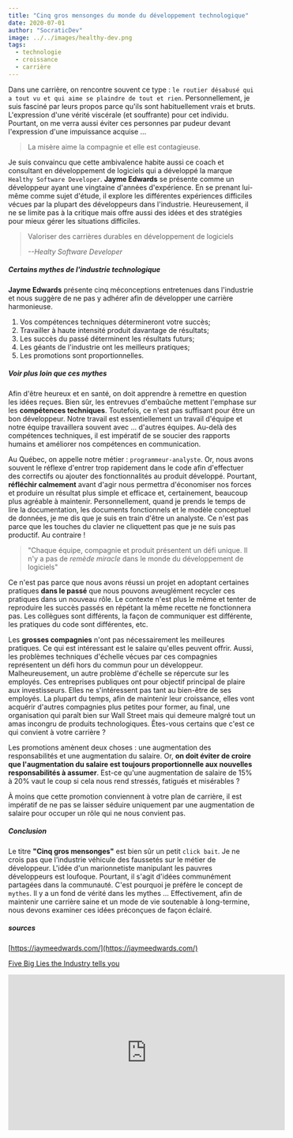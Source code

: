 ```yaml
---
title: "Cinq gros mensonges du monde du développement technologique"
date: 2020-07-01
author: "SocraticDev"
image: ../../images/healthy-dev.png
tags:
  - technologie
  - croissance
  - carrière
---
```


Dans une carrière, on rencontre souvent ce type : ``le routier désabusé qui a tout vu et qui aime se plaindre de tout et rien``. Personnellement, je suis fasciné par leurs propos parce qu'ils sont habituellement vrais et bruts. L'expression d'une vérité viscérale (et souffrante) pour cet individu. Pourtant, on me verra aussi éviter ces personnes par pudeur devant l'expression d'une impuissance acquise ...

> La misère aime la compagnie et elle est contagieuse.

Je suis convaincu que cette ambivalence habite aussi ce coach et consultant en développement de logiciels qui a développé la marque ``Healthy Software Developer``. __Jayme Edwards__ se présente comme un développeur ayant une vingtaine d'années d'expérience. En se prenant lui-même comme sujet d'étude, il explore les différentes expériences difficiles vécues par la plupart des développeurs dans l'industrie. Heureusement, il ne se limite pas à la critique mais offre aussi des idées et des stratégies pour mieux gérer les situations difficiles.

> Valoriser des carrières durables en développement de logiciels
>
> <cite>--Healty Software Developer</cite>

##### Certains mythes de l'industrie technologique

__Jayme Edwards__ présente cinq méconceptions entretenues dans l'industrie et nous suggère de ne pas y adhérer afin de développer une carrière harmonieuse.

1. Vos compétences techniques détermineront votre succès;
2. Travailler à haute intensité produit davantage de résultats;
3. Les succès du passé déterminent les résultats futurs;
4. Les géants de l'industrie ont les meilleurs pratiques;
5. Les promotions sont proportionnelles.

##### Voir plus loin que ces mythes

Afin d'être heureux et en santé, on doit apprendre à remettre en question les idées reçues. Bien sûr, les entrevues d'embaûche mettent l'emphase sur les __compétences techniques__. Toutefois, ce n'est pas suffisant pour être un bon développeur. Notre travail est essentiellement un travail d'équipe et notre équipe travaillera souvent avec ... d'autres équipes. Au-delà des compétences techniques, il est impératif de se soucier des rapports humains et améliorer nos compétences en communication.

Au Québec, on appelle notre métier : ``programmeur-analyste``. Or, nous avons souvent le réflexe d'entrer trop rapidement dans le code afin d'effectuer des correctifs ou ajouter des fonctionnalités au produit développé. Pourtant, __réfléchir calmement__ avant d'agir nous permettra d'économiser nos forces et produire un résultat plus simple et efficace et, certainement, beaucoup plus agréable à maintenir. Personnellement, quand je prends le temps de lire la documentation, les documents fonctionnels et le modèle conceptuel de données, je me dis que je suis en train d'être un analyste.  Ce n'est pas parce que les touches du clavier ne cliquettent pas que je ne suis pas productif.  Au contraire !

> "Chaque équipe, compagnie et produit présentent un défi unique. Il n'y a pas de _remède miracle_ dans le monde du développement de logiciels"

Ce n'est pas parce que nous avons réussi un projet en adoptant certaines pratiques __dans le passé__ que nous pouvons aveuglément recycler ces pratiques dans un nouveau rôle. Le contexte n'est plus le même et tenter de reproduire les succès passés en répétant la même recette ne fonctionnera pas. Les collègues sont différents, la façon de communiquer est différente, les pratiques du code sont différentes, etc.

Les __grosses compagnies__ n'ont pas nécessairement les meilleures pratiques. Ce qui est intéressant est le salaire qu'elles peuvent offrir. Aussi, les problèmes techniques d'échelle vécues par ces compagnies représentent un défi hors du commun pour un développeur. Malheureusement, un autre problème d'échelle se répercute sur les employés. Ces entreprises publiques ont pour objectif principal de plaire aux investisseurs. Elles ne s'intéressent pas tant au bien-être de ses employés. La plupart du temps, afin de maintenir leur croissance, elles vont acquérir d'autres compagnies plus petites pour former, au final, une organisation qui paraît bien sur Wall Street mais qui demeure malgré tout un amas incongru de produits technologiques. Êtes-vous certains que c'est ce qui convient à votre carrière ?

Les promotions amènent deux choses : une augmentation des responsabilités et une augmentation du salaire. Or, __on doit éviter de croire que l'augmentation du salaire est toujours proportionnelle aux nouvelles responsabilités à assumer__. Est-ce qu'une augmentation de salaire de 15% à 20% vaut le coup si cela nous rend stressés, fatigués et misérables ? 

À moins que cette promotion conviennent à votre plan de carrière, il est impératif de ne pas se laisser séduire uniquement par une augmentation de salaire pour occuper un rôle qui ne nous convient pas.

##### Conclusion

Le titre __"Cinq gros mensonges"__ est bien sûr un petit ``click bait``. Je ne crois pas que l'industrie véhicule des faussetés sur le métier de développeur. L'idée d'un marionnetiste manipulant les pauvres développeurs est loufoque. Pourtant, il s'agit d'idées communément partagées dans la communauté. C'est pourquoi je préfère le concept de ``mythes``. Il y a un fond de vérité dans les mythes ... Effectivement, afin de maintenir une carrière saine et un mode de vie soutenable à long-termine, nous devons examiner ces idées préconçues de façon éclairé.

##### sources

[https://jaymeedwards.com/](https://jaymeedwards.com/)

[Five Big Lies the Industry tells you](https://www.youtube.com/watch?v=ichxKWQwwkU)

<iframe width="560" height="315" src="https://www.youtube.com/embed/ichxKWQwwkU" frameborder="0" allow="accelerometer; autoplay; encrypted-media; gyroscope; picture-in-picture" allowfullscreen></iframe>